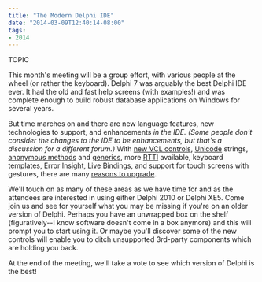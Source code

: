 ```yaml
---
title: "The Modern Delphi IDE"
date: "2014-03-09T12:40:14-08:00"
tags:
- 2014
---
```


TOPIC

This month's meeting will be a group effort, with various people at the wheel (or rather the keyboard).  Delphi 7 was arguably the best Delphi IDE ever.  It had the old and fast help screens (with examples!) and was complete enough to build robust database applications on Windows for several years.

But time marches on and there are new language features, new technologies to support, and enhancements<sup>*</sup> in the IDE. <i>(<sup>*</sup>Some people don't consider the changes to the IDE to be enhancements, but that's a discussion for a different forum.)</i> With [new VCL controls](http://edn.embarcadero.com/article/34325), [Unicode](http://delphi.about.com/od/objectpascalide/a/understanding-unicode-support-in-delphi.htm) strings, [anonymous methods](http://sergworks.wordpress.com/2010/01/27/anonimous-methods-in-delphi-the-internals) and [generics](http://www.saschawillems.de/?p=1168), more [RTTI](http://www.malcolmgroves.com/blog/?p=476) available, keyboard templates, Error Insight, [Live Bindings](http://docwiki.embarcadero.com/RADStudio/XE4/en/LiveBindings_in_RAD_Studio), and support for touch screens with gestures, there are many [reasons to upgrade](http://www.slideshare.net/corneliusd/14-reasons-to-upgrade).

We'll touch on as many of these areas as we have time for and as the attendees are interested in using either Delphi 2010 or Delphi XE5.  Come join us and see for yourself what you may be missing if you're on an older version of Delphi.  Perhaps you have an unwrapped box on the shelf (figuratively--I know software doesn't come in a box anymore) and this will prompt you to start using it.  Or maybe you'll discover some of the new controls will enable you to ditch unsupported 3rd-party components which are holding you back.

At the end of the meeting, we'll take a vote to see which version of Delphi is the best!
